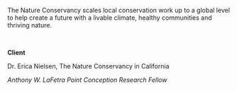 The Nature Conservancy scales local conservation work up to a global level to help create a future with a livable climate, healthy communities and thriving nature.

<br>

**Client**

Dr. Erica Nielsen, The Nature Conservancy in California 

*Anthony W. LaFetra Point Conception Research Fellow*